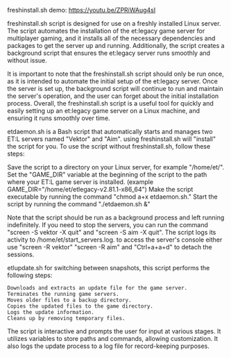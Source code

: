 freshinstall.sh
demo: https://youtu.be/ZPRiWAug4sI

freshinstall.sh script is designed for use on a freshly installed Linux server. The script automates the installation of the et:legacy game server for multiplayer gaming, and it installs all of the necessary dependencies and packages to get the server up and running. Additionally, the script creates a background script that ensures the et:legacy server runs smoothly and without issue.

It is important to note that the freshinstall.sh script should only be run once, as it is intended to automate the initial setup of the et:legacy server. Once the server is set up, the background script will continue to run and maintain the server's operation, and the user can forget about the initial installation process. Overall, the freshinstall.sh script is a useful tool for quickly and easily setting up an et:legacy game server on a Linux machine, and ensuring it runs smoothly over time.


etdaemon.sh
is a Bash script that automatically starts and manages two ET:L servers named "Vektor" and "Aim".
using freshinstall.sh will "install" the script for you.
To use the script without freshinstall.sh, follow these steps:

Save the script to a directory on your Linux server, for example "/home/et/".
Set the "GAME_DIR" variable at the beginning of the script to the path where your ET:L game server is installed. (example GAME_DIR="/home/et/etlegacy-v2.81.1-x86_64")
Make the script executable by running the command "chmod a+x etdaemon.sh."
Start the script by running the command "./etdaemon.sh &"

Note that the script should be run as a background process and left running indefinitely.
If you need to stop the servers, you can run the command "screen -S vektor -X quit" and "screen -S aim -X quit".
The script logs its activity to /home/et/start_servers.log.
to access the server's console either use "screen -R vektor" "screen -R aim" and "Ctrl+a+a+d" to detach the sessions.


etlupdate.sh
for switching between snapshots, this script performs the following steps:

    Downloads and extracts an update file for the game server.
    Terminates the running game servers.
    Moves older files to a backup directory.
    Copies the updated files to the game directory.
    Logs the update information.
    Cleans up by removing temporary files.

The script is interactive and prompts the user for input at various stages.
It utilizes variables to store paths and commands, allowing customization. It also logs the update process to a log file for record-keeping purposes.

